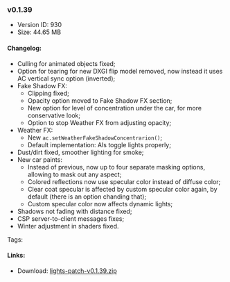 ### v0.1.39

*   Version ID: 930
*   Size: 44.65 MB

#### Changelog:

*   Culling for animated objects fixed;
*   Option for tearing for new DXGI flip model removed, now instead it uses AC vertical sync option (inverted);
*   Fake Shadow FX:
    *   Clipping fixed;
    *   Opacity option moved to Fake Shadow FX section;
    *   New option for level of concentration under the car, for more conservative look;
    *   Option to stop Weather FX from adjusting opacity;
*   Weather FX:
    *   New `ac.setWeatherFakeShadowConcentrarion()`;
    *   Default implementation: AIs toggle lights properly;
*   Dust/dirt fixed, smoother lighting for smoke;
*   New car paints:
    *   Instead of previous, now up to four separate masking options, allowing to mask out any aspect;
    *   Colored reflections now use specular color instead of diffuse color;
    *   Clear coat specular is affected by custom specular color again, by default (there is an option chanding that);
    *   Custom specular color now affects dynamic lights;
*   Shadows not fading with distance fixed;
*   CSP server-to-client messages fixes;
*   Winter adjustment in shaders fixed.

Tags:

#### Links:

*   Download: [lights-patch-v0.1.39.zip](?get=0.1.39)